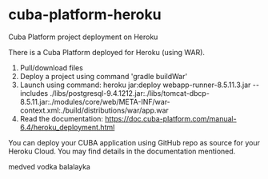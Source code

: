 # cuba-platform-heroku
Cuba Platform project deployment on Heroku

There is a Cuba Platform deployed for Heroku (using WAR).

1. Pull/download files
2. Deploy a project using command 'gradle buildWar'
3. Launch using command:
heroku jar:deploy webapp-runner-8.5.11.3.jar --includes ./libs/postgresql-9.4.1212.jar:./libs/tomcat-dbcp-8.5.11.jar:./modules/core/web/META-INF/war-context.xml:./build/distributions/war/app.war
4. Read the documentation: https://doc.cuba-platform.com/manual-6.4/heroku_deployment.html

You can deploy your CUBA application using GitHub repo as source for your Heroku Cloud. You may find details in the documentation mentioned.

medved vodka balalayka
